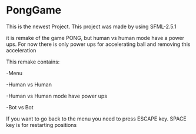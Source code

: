 # PongGame
This is the newest Project. This project was made by using SFML-2.5.1

it is remake of the game PONG, but human vs human mode  have a power ups. For now there is only power ups for accelerating ball and removing this acceleration

This remake contains:

-Menu

-Human vs Human

-Human vs Human mode have power ups

-Bot vs Bot

If you want to go back to the menu you need to press ESCAPE key. SPACE key is for restarting positions




